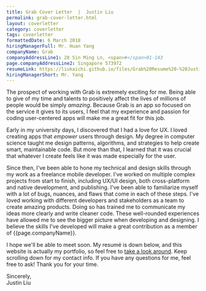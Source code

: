 ```yaml
---
title: Grab Cover Letter  |  Justin Liu
permalink: grab-cover-letter.html
layout: coverletter
category: coverletter
tags: coverletter
formattedDate: 6 March 2018
hiringManagerFull: Mr. Huan Yang
companyName: Grab
companyAddressLine1: 28 Sin Ming Ln, <span>#</span>01-143
page.companyAddressLine2: Singapore 573972
resumeLink: https://liukaichi.github.io/files/Grab%20Resume%20-%20Justin%20Liu.pdf
hiringManagerShort: Mr. Yang
---
```

The prospect of working with Grab is extremely exciting for me. Being able to give of my time and talents to positively affect the lives of millions of people would be simply <i>amazing</i>. Because Grab is an app so focused on the service it gives to its users, I feel that my experience and passion for coding user-centered apps will make me a great fit for this job.

Early in my university days, I discovered that I had a love for UX. I loved creating apps that <i>empower</i> users through design. My degree in computer science taught me design patterns, algorithms, and strategies to help create smart, maintainable code. But more than that, I learned that it was crucial that whatever I create feels like it was made especially for the user.

Since then, I've been able to hone my technical and design skills through my work as a freelance mobile developer. I've worked on multiple complex projects from start to finish, including UX/UI design, both cross-platform and native development, and publishing. I've been able to familiarize myself with a lot of bugs, nuances, and flaws that come in each of these steps. I've loved working with different developers and stakeholders as a team to create amazing products. Doing so has trained me to communicate my ideas more clearly and write cleaner code. These well-rounded experiences have allowed me to see the bigger picture when developing and designing. I believe the skills I've developed will make a great contribution as a member of {{page.companyName}}.

I hope we'll be able to meet soon. My resumé is down below, and this website is actually my portfolio, so feel free to <a  target="\_blank" href="/">take a look around</a>. Keep scrolling down for my contact info. If you have any questions for me, feel free to ask! Thank you for your time.

Sincerely,  
Justin Liu

